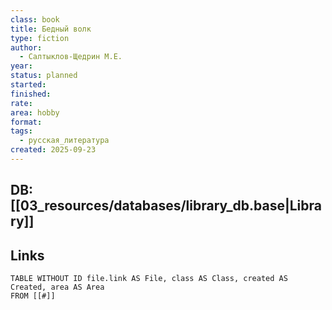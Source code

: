 ```yaml
---
class: book
title: Бедный волк
type: fiction
author:
  - Салтыклов-Щедрин М.Е.
year:
status: planned
started:
finished:
rate:
area: hobby
format:
tags:
  - русская_литература
created: 2025-09-23
---
```

## DB: [[03_resources/databases/library_db.base|Library]]

## Links

```dataview
TABLE WITHOUT ID file.link AS File, class AS Class, created AS Created, area AS Area
FROM [[#]]
````